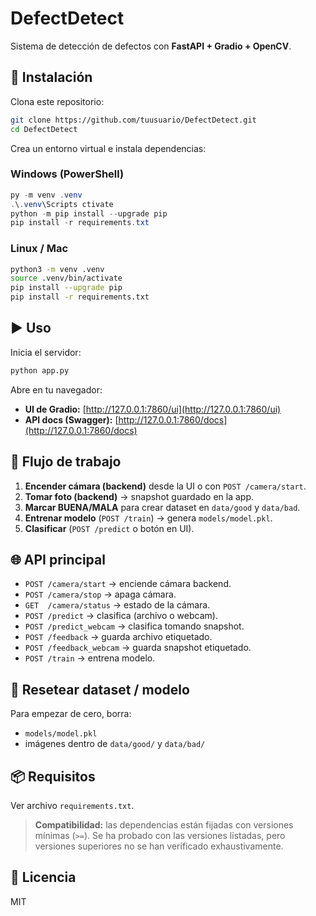 # DefectDetect

Sistema de detección de defectos con **FastAPI + Gradio + OpenCV**.

## 🚀 Instalación

Clona este repositorio:

```bash
git clone https://github.com/tuusuario/DefectDetect.git
cd DefectDetect
```

Crea un entorno virtual e instala dependencias:

### Windows (PowerShell)
```powershell
py -m venv .venv
.\.venv\Scripts ctivate
python -m pip install --upgrade pip
pip install -r requirements.txt
```

### Linux / Mac
```bash
python3 -m venv .venv
source .venv/bin/activate
pip install --upgrade pip
pip install -r requirements.txt
```

## ▶️ Uso

Inicia el servidor:

```bash
python app.py
```

Abre en tu navegador:

- **UI de Gradio:** [http://127.0.0.1:7860/ui](http://127.0.0.1:7860/ui)
- **API docs (Swagger):** [http://127.0.0.1:7860/docs](http://127.0.0.1:7860/docs)

## 📸 Flujo de trabajo

1. **Encender cámara (backend)** desde la UI o con `POST /camera/start`.
2. **Tomar foto (backend)** → snapshot guardado en la app.
3. **Marcar BUENA/MALA** para crear dataset en `data/good` y `data/bad`.
4. **Entrenar modelo** (`POST /train`) → genera `models/model.pkl`.
5. **Clasificar** (`POST /predict` o botón en UI).

## 🌐 API principal

- `POST /camera/start` → enciende cámara backend.
- `POST /camera/stop` → apaga cámara.
- `GET  /camera/status` → estado de la cámara.
- `POST /predict` → clasifica (archivo o webcam).
- `POST /predict_webcam` → clasifica tomando snapshot.
- `POST /feedback` → guarda archivo etiquetado.
- `POST /feedback_webcam` → guarda snapshot etiquetado.
- `POST /train` → entrena modelo.

## 🔧 Resetear dataset / modelo

Para empezar de cero, borra:

- `models/model.pkl`
- imágenes dentro de `data/good/` y `data/bad/`

## 📦 Requisitos

Ver archivo `requirements.txt`.

> **Compatibilidad:** las dependencias están fijadas con versiones mínimas (`>=`).
> Se ha probado con las versiones listadas, pero versiones superiores no se han verificado exhaustivamente.

## 📜 Licencia

MIT
